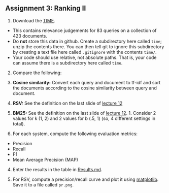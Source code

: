 ## Assignment 3: Ranking II

1. Download the [TIME](http://ir.dcs.gla.ac.uk/resources/test_collections/time/). 
  - This contains relevance judgements for 83 queries on a collection of 423 documents.
  - Do **not** store this data in github. Create a subdirectory here called `time`; unzip the contents there. You can then tell git to ignore this subdirectory by creating a text file here called `.gitignore` with the contents `time/`.
  - Your code should use relative, not absolute paths. That is, your code can assume there is a subdirectory here called `time`.

2.  Compare the following:
  1. **Cosine similarity:** Convert each query and document to tf-idf and sort the documents according to the cosine similarity between query and document.
  2. **RSV:** See the definition on the last slide of [lecture 12](https://github.com/iit-cs429/main/tree/master/lectures/lec12)
  3. **BM25:** See the definition on the last slide of [lecture 12](https://github.com/iit-cs429/main/tree/master/lectures/lec12).
    1. Consider 2 values for k (1, 2) and 2 values for b (.5, 1) (so, 4 different settings in total). 

3. For each system, compute the following evaluation metrics:
  - Precision
  - Recall
  - F1
  - Mean Average Precision (MAP)
  
4. Enter the results in the table in [Results.md](Results.md).

5. For RSV, compute a precision/recall curve and plot it using [matplotlib](http://matplotlib.org/). Save it to a file called `pr.png`.





